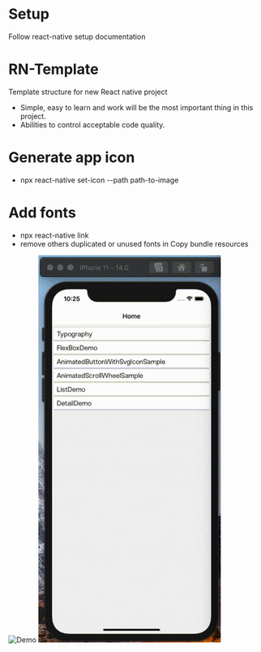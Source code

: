 # Setup

Follow react-native setup documentation

# RN-Template

Template structure for new React native project

- Simple, easy to learn and work will be the most important thing in this project.
- Abilities to control acceptable code quality.

# Generate app icon

- npx react-native set-icon --path path-to-image

# Add fonts

- npx react-native link
- remove others duplicated or unused fonts in Copy bundle resources

![Demo](./gifs/Screen_Demo.gif)
![ListSearchAndDetail](./gifs/List_Search_And_Detail_Request_Demo.gif)
